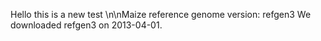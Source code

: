 Hello this is a new test
\n\nMaize reference genome version: refgen3
We downloaded refgen3 on 2013-04-01.

